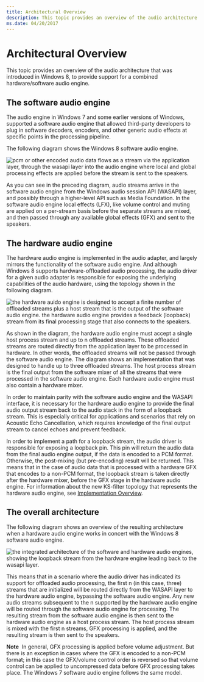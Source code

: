 ```yaml
---
title: Architectural Overview
description: This topic provides an overview of the audio architecture that was introduced in Windows 8, to provide support for a combined hardware/software audio engine.
ms.date: 04/20/2017
---
```


# Architectural Overview


This topic provides an overview of the audio architecture that was introduced in Windows 8, to provide support for a combined hardware/software audio engine.

## <span id="The_software_audio_engine"></span><span id="the_software_audio_engine"></span><span id="THE_SOFTWARE_AUDIO_ENGINE"></span>The software audio engine


The audio engine in Windows 7 and some earlier versions of Windows, supported a software audio engine that allowed third-party developers to plug in software decoders, encoders, and other generic audio effects at specific points in the processing pipeline.

The following diagram shows the Windows 8 software audio engine.

![pcm or other encoded audio data flows as a stream via the application layer, through the wasapi layer into the audio engine where local and global processing effects are applied before the stream is sent to the speakers.](images/audio-engine1.png)

As you can see in the preceding diagram, audio streams arrive in the software audio engine from the Windows audio session API (WASAPI) layer, and possibly through a higher-level API such as Media Foundation. In the software audio engine local effects (LFX), like volume control and muting are applied on a per-stream basis before the separate streams are mixed, and then passed through any available global effects (GFX) and sent to the speakers.

## <span id="The_hardware_audio_engine"></span><span id="the_hardware_audio_engine"></span><span id="THE_HARDWARE_AUDIO_ENGINE"></span>The hardware audio engine


The hardware audio engine is implemented in the audio adapter, and largely mirrors the functionality of the software audio engine. And although Windows 8 supports hardware-offloaded audio processing, the audio driver for a given audio adapter is responsible for exposing the underlying capabilities of the audio hardware, using the topology shown in the following diagram.

![the hardware auido engine is designed to accept a finite number of offloaded streams plus a host stream that is the output of the software audio engine. the hardware audio engine provides a feedback (loopback) stream from its final processing stage that also connects to the speakers.](images/audio-engine3.png)

As shown in the diagram, the hardware audio engine must accept a single host process stream and up to n offloaded streams. These offloaded streams are routed directly from the application layer to be processed in hardware. In other words, the offloaded streams will not be passed through the software audio engine. The diagram shows an implementation that was designed to handle up to three offloaded streams. The host process stream is the final output from the software mixer of all the streams that were processed in the software audio engine. Each hardware audio engine must also contain a hardware mixer.

In order to maintain parity with the software audio engine and the WASAPI interface, it is necessary for the hardware audio engine to provide the final audio output stream back to the audio stack in the form of a loopback stream. This is especially critical for applications and scenarios that rely on Acoustic Echo Cancellation, which requires knowledge of the final output stream to cancel echoes and prevent feedback.

In order to implement a path for a loopback stream, the audio driver is responsible for exposing a loopback pin. This pin will return the audio data from the final audio engine output, if the data is encoded to a PCM format. Otherwise, the post-mixing (but pre-encoding) result will be returned. This means that in the case of audio data that is processed with a hardware GFX that encodes to a non-PCM format, the loopback stream is taken directly after the hardware mixer, before the GFX stage in the hardware audio engine. For information about the new KS-filter topology that represents the hardware audio engine, see [Implementation Overview](implementation-overview.md).

## <span id="The_overall_architecture"></span><span id="the_overall_architecture"></span><span id="THE_OVERALL_ARCHITECTURE"></span>The overall architecture


The following diagram shows an overview of the resulting architecture when a hardware audio engine works in concert with the Windows 8 software audio engine.

![the integrated architecture of the software and hardware audio engines, showing the loopback stream from the hardware engine leading back to the wasapi layer.](images/audio-engine2.png)

This means that in a scenario where the audio driver has indicated its support for offloaded audio processing, the first n (in this case, three) streams that are initialized will be routed directly from the WASAPI layer to the hardware audio engine, bypassing the software audio engine. Any new audio streams subsequent to the n supported by the hardware audio engine will be routed through the software audio engine for processing. The resulting stream from the software audio engine is then sent to the hardware audio engine as a host process stream. The host process stream is mixed with the first n streams, GFX processing is applied, and the resulting stream is then sent to the speakers.

**Note**  In general, GFX processing is applied before volume adjustment. But there is an exception in cases where the GFX is encoded to a non-PCM format; in this case the GFX/volume control order is reversed so that volume control can be applied to uncompressed data before GFX processing takes place. The Windows 7 software audio engine follows the same model.

 

 

 




